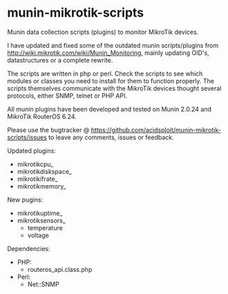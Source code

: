 munin-mikrotik-scripts
======================
Munin data collection scripts (plugins) to monitor MikroTik devices.

I have updated and fixed some of the outdated munin scripts/plugins from http://wiki.mikrotik.com/wiki/Munin_Monitoring, mainly updating OID's, datastructures or a complete rewrite.

The scripts are written in php or perl. Check the scripts to see which modules or classes you need to install for them to function properly. The scripts themselves communicate with the MikroTik devices thought several protocols, either SNMP, telnet or PHP API.

All munin plugins have been developed and tested on Munin 2.0.24 and MikroTik RouterOS 6.24.

Please use the bugtracker @ https://github.com/acidsploit/munin-mikrotik-scripts/issues to leave any comments, issues or feedback.

Updated plugins:
- mikrotikcpu_
- mikrotikdiskspace_
- mikrotikifrate_
- mikrotikmemory_

New pugins:
- mikrotikuptime_
- mikrotiksensors_
	- temperature
	- voltage

Dependencies:
- PHP:
	- routeros_api.class.php
- Perl:
	- Net::SNMP

